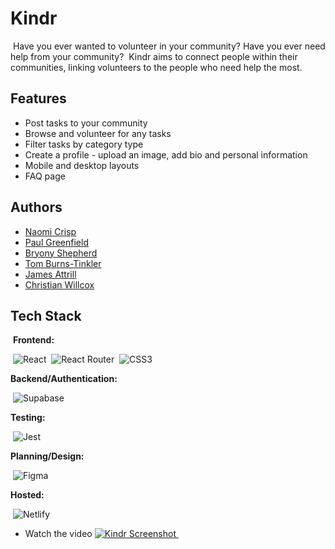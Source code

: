 
# Kindr
​
Have you ever wanted to volunteer in your community? Have you ever need help from your community?
​
Kindr aims to connect people within their communities, linking volunteers to the people who need help the most.
​
​
## Features​
- Post tasks to your community
- Browse and volunteer for any tasks 
- Filter tasks by category type
- Create a profile - upload an image, add bio and personal information
- Mobile and desktop layouts
- FAQ page 
​
​
​
## Authors​
- [Naomi Crisp](https://github.com/naomicrisp)
- [Paul Greenfield](https://github.com/percygr)
- [Bryony Shepherd](https://github.com/bryonyShep)
- [Tom Burns-Tinkler](https://github.com/Tomuos)
- [James Attrill](https://github.com/attrill20)
- [Christian Willcox](https://github.com/lastcastleofbowser)
​
## Tech Stack
​
**Frontend:**

​
![React](https://img.shields.io/badge/react-%2320232a.svg?style=for-the-badge&logo=react&logoColor=%2361DAFB)
​
![React Router](https://img.shields.io/badge/React_Router-CA4245?style=for-the-badge&logo=react-router&logoColor=white)
​
![CSS3](https://img.shields.io/badge/css3-%231572B6.svg?style=for-the-badge&logo=css3&logoColor=white)
​

**Backend/Authentication:**

​
![Supabase](https://img.shields.io/badge/Supabase-3ECF8E?style=for-the-badge&logo=supabase&logoColor=white)
​

**Testing:**  

​
![Jest](https://img.shields.io/badge/-jest-%23C21325?style=for-the-badge&logo=jest&logoColor=white)
​

**Planning/Design:**  

​
![Figma](https://img.shields.io/badge/figma-%23F24E1E.svg?style=for-the-badge&logo=figma&logoColor=white)
​

**Hosted:**  

​
![Netlify](https://img.shields.io/badge/netlify-%23000000.svg?style=for-the-badge&logo=netlify&logoColor=#00C7B7)
​
​​
​
- Watch the video
[​![Kindr Screenshot](https://github.com/jsonandthearguments/kindr/assets/21970527/a04084d1-c4e5-4ada-8c3f-5228af85363c) ​](https://www.youtube.com/watch?v=Fc4mhUFAl10)
​
